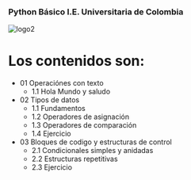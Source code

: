 ### Python Básico I.E. Universitaria de Colombia
![logo2](https://user-images.githubusercontent.com/51871767/83888352-558eee80-a70f-11ea-9993-f64f3616aa5a.png)

# Los contenidos son:
 - 01 Operaciónes con texto
    * 1.1 Hola Mundo y saludo
 - 02 Tipos de datos
    * 1.1 Fundamentos
    * 1.2 Operadores de asignación
    * 1.3 Operadores de comparación
    * 1.4 Ejercicio
 - 03 Bloques de codigo y estructuras de control
    * 2.1 Condicionales simples y anidadas
    * 2.2 Estructuras repetitivas
    * 2.3 Ejercicio

